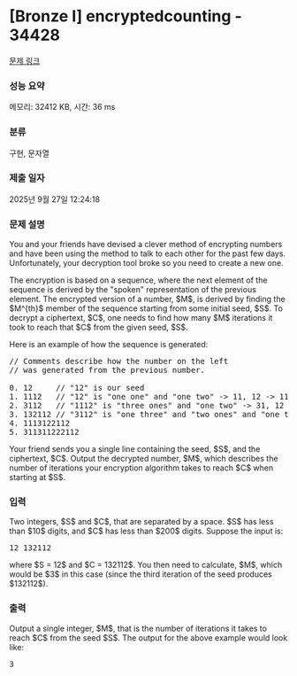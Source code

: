 # [Bronze I] encryptedcounting - 34428 

[문제 링크](https://www.acmicpc.net/problem/34428) 

### 성능 요약

메모리: 32412 KB, 시간: 36 ms

### 분류

구현, 문자열

### 제출 일자

2025년 9월 27일 12:24:18

### 문제 설명

<p>You and your friends have devised a clever method of encrypting numbers and have been using the method to talk to each other for the past few days. Unfortunately, your decryption tool broke so you need to create a new one. </p>

<p>The encryption is based on a sequence, where the next element of the sequence is derived by the "spoken" representation of the previous element. The encrypted version of a number, $M$, is derived by finding the $M^{th}$ member of the sequence starting from some initial seed, $S$. To decrypt a ciphertext, $C$, one needs to find how many $M$ iterations it took to reach that $C$ from the given seed, $S$.</p>

<p>Here is an example of how the sequence is generated:</p>

<pre>// Comments describe how the number on the left 
// was generated from the previous number.

0. 12     // "12" is our seed
1. 1112   // "12" is "one one" and "one two" -> 11, 12 -> 1112
2. 3112   // "1112" is "three ones" and "one two" -> 31, 12 -> 3112
3. 132112 // "3112" is "one three" and "two ones" and "one two" -> 132112
4. 1113122112
5. 311311222112
</pre>

<p>Your friend sends you a single line containing the seed, $S$, and the ciphertext, $C$. Output the decrypted number, $M$, which describes the number of iterations your encryption algorithm takes to reach $C$ when starting at $S$. </p>

### 입력 

 <p>Two integers, $S$ and $C$, that are separated by a space. $S$ has less than $10$ digits, and $C$ has less than $200$ digits. Suppose the input is:</p>

<pre>12 132112</pre>

<p>where $S = 12$ and $C = 132112$. You then need to calculate, $M$, which would be $3$ in this case (since the third iteration of the seed produces $132112$). </p>

### 출력 

 <p>Output a single integer, $M$, that is the number of iterations it takes to reach $C$ from the seed $S$. The output for the above example would look like:</p>

<pre>3</pre>

<p> </p>

